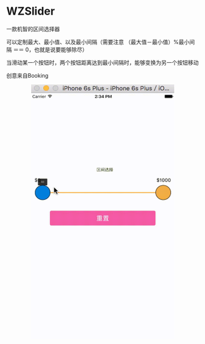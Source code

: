 # WZSlider
一款机智的区间选择器

可以定制最大、最小值、以及最小间隔（需要注意 （最大值－最小值）%最小间隔 ＝＝ 0，也就是说要能够除尽）

当滑动某一个按钮时，两个按钮距离达到最小间隔时，能够变换为另一个按钮移动

创意来自Booking
<div align=center>
<img src="https://github.com/zhaoliwang/WZSlider/blob/master/out.gif" width="375" height="667" alt="演示"/>
</div>



